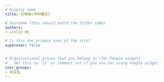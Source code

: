```yaml
---
# Display name
title: 何琳琳(中科曙光)

# Username (this should match the folder name)
authors:
- Linlin He

# Is this the primary user of the site?
superuser: false


# Organizational groups that you belong to (for People widget)
#   Set this to `[]` or comment out if you are not using People widget.
user_groups:
- 毕业生
---
```


